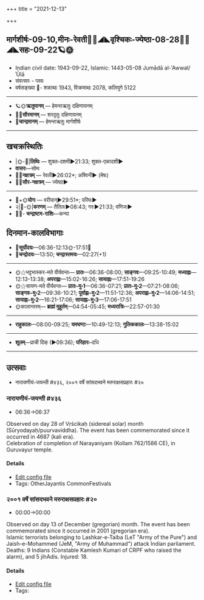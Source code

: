 +++
title = "2021-12-13"

+++
## मार्गशीर्षः-09-10,मीनः-रेवती🌛🌌◢◣वृश्चिकः-ज्येष्ठा-08-28🌌🌞◢◣सहः-09-22🪐🌞
- Indian civil date: 1943-09-22, Islamic: 1443-05-08 Jumādā al-ʾAwwal/ʾŪlā
- संवत्सरः - प्लवः
- वर्षसङ्ख्या 🌛- शकाब्दः 1943, विक्रमाब्दः 2078, कलियुगे 5122
___________________
- 🪐🌞**ऋतुमानम्** — हेमन्तऋतुः दक्षिणायनम्
- 🌌🌞**सौरमानम्** — शरदृतुः दक्षिणायनम्
- 🌛**चान्द्रमानम्** — हेमन्तऋतुः मार्गशीर्षः
___________________


## खचक्रस्थितिः
- |🌞-🌛|**तिथिः** — शुक्ल-दशमी►21:33; शुक्ल-एकादशी►  
- **वासरः**—सोमः  
- 🌌🌛**नक्षत्रम्** — रेवती►26:02*; अश्विनी► (मेषः)  
- 🌌🌞**सौर-नक्षत्रम्** — ज्येष्ठा►  
___________________
- 🌛+🌞**योगः** — वरीयान्►29:51*; परिघः►  
- २|🌛-🌞|**करणम्** — तैतिलः►08:43; गरः►21:33; वणिजः►  
- 🌌🌛- **चन्द्राष्टम-राशिः**—कन्या  


## दिनमान-कालविभागाः
- 🌅**सूर्योदयः**—06:36-12:13🌞️-17:51🌇  
- 🌛**चन्द्रोदयः**—13:50; **चन्द्रास्तमयः**—02:27(+1)  
___________________
- 🌞⚝भट्टभास्कर-मते वीर्यवन्तः— **प्रातः**—06:36-08:00; **साङ्गवः**—09:25-10:49; **मध्याह्नः**—12:13-13:38; **अपराह्णः**—15:02-16:26; **सायाह्नः**—17:51-19:26  
- 🌞⚝सायण-मते वीर्यवन्तः— **प्रातः-मु॰1**—06:36-07:21; **प्रातः-मु॰2**—07:21-08:06; **साङ्गवः-मु॰2**—09:36-10:21; **पूर्वाह्णः-मु॰2**—11:51-12:36; **अपराह्णः-मु॰2**—14:06-14:51; **सायाह्नः-मु॰2**—16:21-17:06; **सायाह्नः-मु॰3**—17:06-17:51  
- 🌞कालान्तरम्— **ब्राह्मं मुहूर्तम्**—04:54-05:45; **मध्यरात्रिः**—22:57-01:30  
___________________
- **राहुकालः**—08:00-09:25; **यमघण्टः**—10:49-12:13; **गुलिककालः**—13:38-15:02  
___________________
- **शूलम्**—प्राची दिक् (►09:36); **परिहारः**–दधि  
___________________

## उत्सवाः
- नारायणीयं-जयन्ती #४३६, २००१ वर्षे सांसदभवने मरुराक्षसप्रहारः #२०
### नारायणीयं-जयन्ती #४३६
- 06:36→06:37

Observed on day 28 of Vṛścikaḥ (sidereal solar) month (Sūryodayaḥ/puurvaviddha). The event has been commemorated since it occurred in 4687 (kali era).  
Celebration of completion of Narayaniyam (Kollam 762/1586 CE), in Guruvayur temple.

#### Details
- [Edit config file](https://github.com/jyotisham/adyatithi/tree/master/mahApuruSha/vaiShNava-misc/sidereal_solar_month/day/08/28/nArAyaNIyaM~jayantI.toml)
- Tags: OtherJayantis CommonFestivals


### २००१ वर्षे सांसदभवने मरुराक्षसप्रहारः #२०
- 00:00→00:00

Observed on day 13 of December (gregorian) month. The event has been commemorated since it occurred in 2001 (gregorian era).  
Islamic terrorists belonging to Lashkar-e-Taiba (LeT "Army of the Pure") and Jaish-e-Mohammed (JeM, "Army of Muhammad") attack Indian parliament. Deaths: 9 Indians (Constable Kamlesh Kumari of CRPF who raised the alarm), and 5 jihAdis. Injured: 18.


#### Details
- [Edit config file](https://github.com/jyotisham/adyatithi/tree/master/mahApuruSha/xatra-later/gregorian/day/12/13/parliament-attack-2001.toml)
- Tags: 


